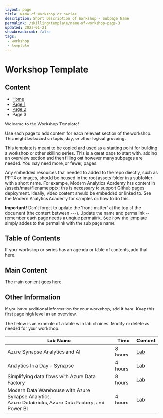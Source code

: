 ```yaml
---
layout: page
title: Name of Workshop or Series
description: Short Description of Workshop - Subpage Name
permalink: /skilling/template/name-of-workshop-page-3
updated: 2022-01-21
showbreadcrumb: false
tags: 
 - workshop
 - template
---
```

# Workshop Template

##  Content

* [Home](/PartnerResources/skilling/template/name-of-workshop)
* [Page 1](/PartnerResources/skilling/template/name-of-workshop-page-1)
* [Page 2](/PartnerResources/skilling/template/name-of-workshop-page-2)
* Page 3

Welcome to the Workshop Template!

Use each page to add content for each relevant section of the workshop. This might be based on topic, day, or other logical grouping.

This template is meant to be copied and used as a starting point for building a workshop or other skilling series. This is a great page to start with, adding an overview section and then filling out however many subpages are needed. You may need more, or fewer, pages.

Any embedded resources that needed to added to the repo directly, such as PPTX or images, should be housed in the root assets folder in a subfolder with a short name. For example, Modern Analytics Academy has content in /assets/maa/filename.pptx; this is necessary to support Github pages deployment. Ideally, video content should be embedded or linked to. See the Modern Analytics Academy for samples on how to do this.

__Important!__ Don't forget to update the 'front-matter' at the top of the document (the content between ---). Update the name and permalink -- remember each page needs a unqiue permalink. See how the template simply addes to the permalink with the sub page name.

## Table of Contents

If your workshop or series has an agenda or table of contents, add that here. 

## Main Content

The main content goes here.

## Other Information

If you have additional information for your workshop, add it here. Keep this first page high level as an overview.

The below is an example of a table with lab choices. Modify or delete as needed for your workshop.

| Lab Name | Time | Content | 
|---|---|---|
| Azure Synapse Analytics and AI | 8 hours | [Lab](https://github.com/microsoft/MCW-Azure-Synapse-Analytics-and-AI/blob/master/Hands-on%20lab/HOL%20step-by%20step%20-%20Azure%20Synapse%20Analytics%20and%20AI.md) |
| Analytics In a Day - Synapse | 4 hours | [Lab](https://github.com/solliancenet/azure-synapse-analytics-day) |
| Simplifying data flows with Azure Data Factory | 8 hours | [Lab](https://github.com/solliancenet/tech-immersion-data-ai/blob/master/data-exp5/README.md) |
| Modern Data Warehouse with Azure Synapse Analytics, <br />Azure Databricks, Azure Data Factory, and Power BI | 4 hours | [Lab](https://github.com/solliancenet/tech-immersion-data-ai/blob/master/data-exp6/README.md) |
